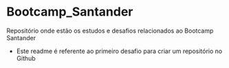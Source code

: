 # Bootcamp_Santander
Repositório onde estão os estudos e desafios relacionados ao Bootcamp Santander

- Este readme é referente ao primeiro desafio para criar um repositório no Github
